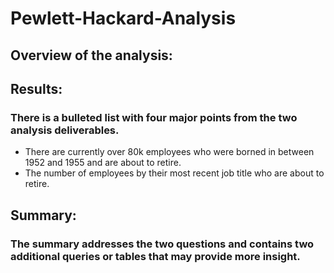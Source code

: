 # Pewlett-Hackard-Analysis


## Overview of the analysis:
### 

## Results: 
### There is a bulleted list with four major points from the two analysis deliverables. 
- There are currently over 80k employees who were borned in between 1952 and 1955 and are about to retire. 
- The number of employees by their most recent job title who are about to retire.



## Summary:
### The summary addresses the two questions and contains two additional queries or tables that may provide more insight. 
